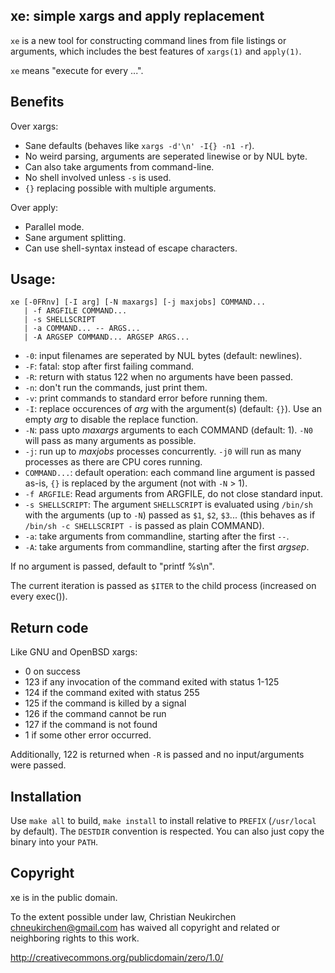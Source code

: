 ## xe: simple xargs and apply replacement

`xe` is a new tool for constructing command lines from file listings
or arguments, which includes the best features of `xargs(1)` and
`apply(1)`.

`xe` means "execute for every ...".

## Benefits

Over xargs:
* Sane defaults (behaves like `xargs -d'\n' -I{} -n1 -r`).
* No weird parsing, arguments are seperated linewise or by NUL byte.
* Can also take arguments from command-line.
* No shell involved unless `-s` is used.
* `{}` replacing possible with multiple arguments.

Over apply:
* Parallel mode.
* Sane argument splitting.
* Can use shell-syntax instead of escape characters.

## Usage:

	xe [-0FRnv] [-I arg] [-N maxargs] [-j maxjobs] COMMAND...
	   | -f ARGFILE COMMAND...
	   | -s SHELLSCRIPT
	   | -a COMMAND... -- ARGS...
	   | -A ARGSEP COMMAND... ARGSEP ARGS...

* `-0`: input filenames are seperated by NUL bytes (default: newlines).
* `-F`: fatal: stop after first failing command.
* `-R`: return with status 122 when no arguments have been passed.
* `-n`: don't run the commands, just print them.
* `-v`: print commands to standard error before running them.
* `-I`: replace occurences of *arg* with the argument(s) (default: `{}`).
  Use an empty *arg* to disable the replace function.
* `-N`: pass upto *maxargs* arguments to each COMMAND (default: 1).
  `-N0` will pass as many arguments as possible.
* `-j`: run up to *maxjobs* processes concurrently.
  `-j0` will run as many processes as there are CPU cores running.
* `COMMAND...`: default operation: each command line argument is
  passed as-is, `{}` is replaced by the argument (not with `-N` > 1).
* `-f ARGFILE`: Read arguments from ARGFILE, do not close standard input.
* `-s SHELLSCRIPT`: The argument `SHELLSCRIPT` is evaluated using `/bin/sh`
  with the arguments (up to `-N`) passed as `$1`, `$2`, `$3`...
  (this behaves as if `/bin/sh -c SHELLSCRIPT -` is passed as plain COMMAND).
* `-a`: take arguments from commandline, starting after the first `--`.
* `-A`: take arguments from commandline, starting after the first *argsep*.

If no argument is passed, default to "printf %s\n".

The current iteration is passed as `$ITER` to the child process
(increased on every exec()).

## Return code

Like GNU and OpenBSD xargs:

* 0 on success
* 123 if any invocation of the command exited with status 1-125
* 124 if the command exited with status 255
* 125 if the command is killed by a signal
* 126 if the command cannot be run
* 127 if the command is not found
* 1 if some other error occurred.

Additionally, 122 is returned when `-R` is passed and no
input/arguments were passed.

## Installation

Use `make all` to build, `make install` to install relative to `PREFIX`
(`/usr/local` by default).  The `DESTDIR` convention is respected.
You can also just copy the binary into your `PATH`.

## Copyright

xe is in the public domain.

To the extent possible under law,
Christian Neukirchen <chneukirchen@gmail.com>
has waived all copyright and related or
neighboring rights to this work.

http://creativecommons.org/publicdomain/zero/1.0/
